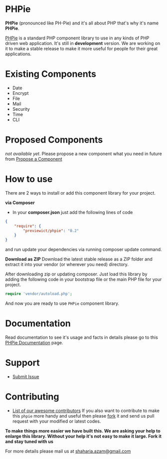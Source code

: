 PHPie
=====
**PHPie** (pronounced like PH-Pie) and it's all about PHP that's why it's name **PHPie**.

[PHPie](https://github.com/previewict/phpie) is a standard PHP component library to use in any kinds of PHP driven web application. It's still in **development** version. We are working on it to make a stable release to make it more useful for people for their great applications.

Existing Components
======
- Date
- Encrypt
- File
- Mail
- Security
- Time
- CLI

Proposed Components
======
 _not available yet_. Please propose a new component what you need in future from [Propose a Component](https://github.com/previewict/phpie/issues/new)
 
How to use
======
There are 2 ways to install or add this component library for your project.

**via Composer**
- In your **composer.json** just add the following lines of code

```json
{
    "require": {
        "previewict/phpie": "0.2"
    }
}
```
and run update your dependencies via running composer update command.

**Download as ZIP**
Download the latest stable release as a ZIP folder and extract it into your vendor (or wherever you need) directory.

After downloading zip or updating composer. Just load this library by adding the following code in your bootstrap file or the main PHP file for your project.

```php
require 'vendor/autoload.php';
```

And now you are ready to use `PHPie` component library.

Documentation
======
Read documentation to see it's usage and facts in details please go to this [PHPie Documentation](https://github.com/previewict/phpie/wiki) page.

Support
======
- [Submit Issue](https://github.com/previewict/phpie/issues/new)


Contributing
======
- [List of our awesome contributors](https://github.com/previewict/phpie/graphs/contributors)
If you also want to contribute to make this `phpie` more handy and useful then please [fork](https://github.com/previewict/phpie/fork) it and send us pull request with your modified or latest codes.

**To make things more easier we have built this. We are asking your help to enlarge this library. Without your help it's not easy to make it large. Fork it and stay tuned with us**


For more details please mail us at shaharia.azam@gmail.com

